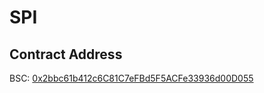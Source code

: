 # SPI

## Contract Address
BSC: [0x2bbc61b412c6C81C7eFBd5F5ACFe33936d00D055](https://bscscan.com/address/0x2bbc61b412c6C81C7eFBd5F5ACFe33936d00D055)
